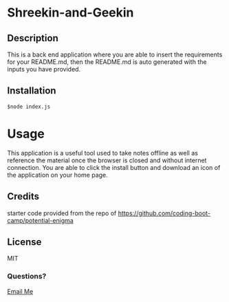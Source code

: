 # Shreekin-and-Geekin

## Description
This is a back end application where you are able to insert the requirements for your README.md, then the README.md is auto generated with the inputs you have provided. 

## Installation
`$node index.js`

# Usage
This application is a useful tool used to take notes offline as well as reference the material once the browser is closed and without internet connection. You are able to click the  install button  and download an icon of the application on your home page. 

## Credits
starter code provided from the repo of https://github.com/coding-boot-camp/potential-enigma

## License
MIT


### Questions?
 <a href="mailto:sweet.victoria1218@gmail.com">Email Me</a>
